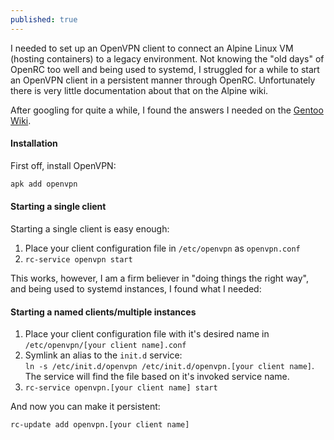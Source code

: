 ```yaml
---
published: true
---
```

I needed to set up an OpenVPN client to connect an Alpine Linux VM (hosting containers) to a legacy environment. 
Not knowing the "old days" of OpenRC too well and being used to systemd, I struggled for a while to start an OpenVPN client
in a persistent manner through OpenRC. Unfortunately there is very little documentation about that on the Alpine wiki.

After googling for quite a while, I found the answers I needed on the [Gentoo Wiki](https://wiki.gentoo.org/wiki/OpenVPN).

#### Installation
First off, install OpenVPN:
```bash
apk add openvpn
```

#### Starting a single client
Starting a single client is easy enough:
1. Place your client configuration file in `/etc/openvpn` as `openvpn.conf`
2. `rc-service openvpn start`

This works, however, I am a firm believer in "doing things the right way", and being used to systemd instances, I found what I needed:

#### Starting a named clients/multiple instances
1. Place your client configuration file with it's desired name in  
   `/etc/openvpn/[your client name].conf`
3. Symlink an alias to the `init.d` service:  
   `ln -s /etc/init.d/openvpn /etc/init.d/openvpn.[your client name]`.  
   The service will find the file based on it's invoked service name.
3. `rc-service openvpn.[your client name] start`

And now you can make it persistent:
```bash
rc-update add openvpn.[your client name]
```
